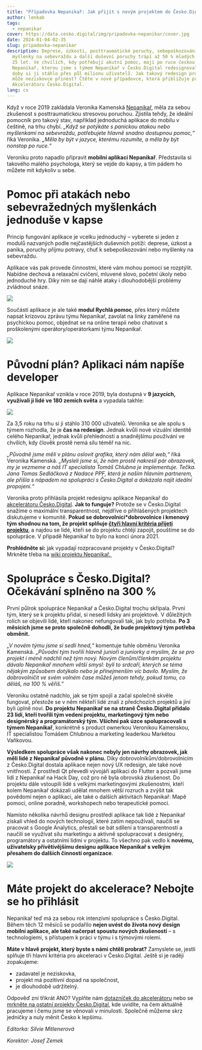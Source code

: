 ```yaml
---
title: "Případovka Nepanikař: Jak přijít s novým projektem do Česko.Digital"
author: lenkab
tags:
  - nepanikar
cover: https://data.cesko.digital/img/pripadovka-nepanikar/cover.jpg
date: 2024-01-04-02-35
slug: pripadovka-nepanikar
description: Deprese, úzkosti, posttraumatické poruchy, sebepoškozování,
  myšlenky na sebevraždu a další duševní poruchy trápí až 50 % mladých lidí do
  25 let. Ve chvílích, kdy potřebují akutní pomoc, mají po ruce českou appku
  Nepanikař, kterou jsme s týmem Nepanikař v Česko.Digital redesignovali. Od té
  doby si ji stáhlo přes půl milionu uživatelů. Jak takový redesign probíhá a co
  může neziskovce přinést? Čtěte v nové případovce, která přibližuje projekty z
  Akcelerátoru Česko.Digital.
lang: cs
---
```

Když v roce 2019 zakládala Veronika Kamenská [Nepanikař](https://nepanikar.eu/), měla za sebou zkušenost s posttraumatickou stresovou poruchou. Zjistila tehdy, že ideální pomocník pro takový stav, například jednoduchá aplikace do mobilu v češtině, na trhu chybí. *„Když se potýkáte s panickou atakou nebo myšlenkami na sebevraždu, potřebujete hlavně snadno dostupnou pomoc,“* říká Veronika. *„Měla by být v jazyce, kterému rozumíte, a měla by být nonstop po ruce.“* 

Veroniku proto napadlo připravit **mobilní aplikaci Nepanikař**. Představila si takového malého psychologa, který se vejde do kapsy, a tím pádem ho můžete mít kdykoliv u sebe. 

# Pomoc při atakách nebo sebevražedných myšlenkách jednoduše v kapse

Princip fungování aplikace je vcelku jednoduchý – vyberete si jeden z modulů nazvaných podle nejčastějších duševních potíží: deprese, úzkost a panika, poruchy příjmu potravy, chuť k sebepoškozování nebo myšlenky na sebevraždu. 

Aplikace vás pak provede činnostmi, které vám mohou pomoci se rozptýlit. Nabídne dechová a relaxační cvičení, mluvené slovo, početní úkoly nebo jednoduché hry. Díky nim se dají náhlé ataky i dlouhodobější problémy zvládnout snáze. 

![](https://data.cesko.digital/img/pripadovka-nepanikar/appka1.png)

Součástí aplikace je ale také **modul Rychlá pomoc**, přes který můžete napsat krizovou zprávu týmu Nepanikař, zavolat na linky zaměřené na psychickou pomoc, objednat se na online terapii nebo chatovat s proškolenými operátory/operátorkami týmu Nepanikař. 

![](https://data.cesko.digital/img/pripadovka-nepanikar/appka2.png)

# Původní plán? Aplikaci nám napíše developer

Aplikace Nepanikař vznikla v roce 2019, byla dostupná v **9 jazycích, využívali ji lidé ve 180 zemích světa** a vypadala takhle: 

![](https://data.cesko.digital/img/pripadovka-nepanikar/appka-old.png)

Za 3,5 roku na trhu si ji stáhlo 310 000 uživatelů. Veronika se ale spolu s týmem rozhodla, že je **čas na redesign**. Jednak kvůli nové vizuální identitě celého Nepanikař, jednak kvůli přehlednosti a snadnějšímu používání ve chvílích, kdy člověk prostě nemá sílu téměř na nic. 

*„Původně jsme měli v plánu oslovit grafika, který nám dělal web,“* říká Veronika Kamenská. *„Mysleli jsme si, že nám prostě nakreslí pár obrazovek, my je vezmeme a náš IT specialista Tomáš Chlubna je implementuje. Tečka. Jana Tomas Sedláčková z Nadace PPF, která je naším hlavním partnerem, ale přišla s nápadem na spolupráci s Česko.Digital a dokázala najít ideální propojení.“* 

Veronika proto přihlásila projekt redesignu aplikace Nepanikař do [akcelerátoru Česko.Digital](https://airtable.com/app9Whl6QSnfOF75l/shrP207QR9RrHTZEi). **Jak to funguje?** Protože se v Česko.Digital snažíme o maximální transparentnost, nejdříve o přihlášených projektech diskutujeme v komunitě. **Pokud se dobrovolníci*dobrovolnice i kmenový tým shodnou na tom, že projekt splňuje [čtyři hlavní kritéria přijetí projektu](https://cesko-digital.atlassian.net/wiki/spaces/CD/pages/832242262/Jak+na+p+ijet+projektu+do+akcelerace#%F0%9F%8E%A1-Kdy-je-rozhodnut%C3%A9%2C-%C5%BEe-projekt-jde-do-akcelerace%3F)**, a najdou se lidé, kteří se do projektu chtějí zapojit, pouštíme se do spolupráce. V případě Nepanikař to bylo na konci února 2021. 

**Prohlédněte si:** jak vypadají rozpracované projekty v Česko.Digital? Mrkněte třeba na [wiki projektu Nepanikař. ](https://cesko-digital.atlassian.net/wiki/spaces/NEP/overview?homepageId=843939852)

# Spolupráce s Česko.Digital? Očekávání splněno na 300 %

První půlrok spolupráce Nepanikař a Česko.Digital trochu skřípala. První tým, který se k projektu přidal, si nesedl lidsky ani projektově. V důležitých rolích se objevili lidé, kteří nakonec nefungovali tak, jak bylo potřeba. **Po 3 měsících jsme se proto společně dohodli, že bude projektový tým potřeba obměnit.** 

*„V novém týmu jsme si sedli hned,“* komentuje tuhle obměnu Veronika Kamenská. *„Původní tým tvořili hlavně junioři a juniorky a myslím, že se pro projekt i méně nadchli než tým nový. Novým členům/členkám projektu dávalo Nepanikař mnohem větší smysl: byli to srdcaři, kterých se téma nějakým způsobem dotýkalo nebo je přinejmenším víc bavilo. Myslím, že dobrovolničit ve svém volném čase můžeš jenom tehdy, pokud tomu, co děláš, na 100 % věříš.”*

Veroniku ostatně nadchlo, jak se tým spojil a začal společně skvěle fungovat, přestože se v něm někteří lidé znali z předchozích projektů a jiní byli úplně noví. **Do projektu Nepanikař se na straně Česko.Digital přidalo 23 lidí, kteří tvořili tým vedení projektu, marketingový tým nebo designérský a programátorský tým. Všichni pak úzce spolupracovali s týmem Nepanikař**, konkrétně s product ownerkou Veronikou Kamenskou, IT specialistou Tomášem Chlubnou a marketing leaderkou Markétou Vaňkovou. 

**Výsledkem spolupráce však nakonec nebyly jen návrhy obrazovek, jak měli lidé z Nepanikař původně v plánu.** Díky dobrovolníkům/dobrovolnicím z Česko.Digital dostala aplikace nejen nový UX redesign, ale také nové vnitřnosti. Z prostředí Qt převedli vývojáři aplikaci do Flutter a pozvali jsme lidi z Nepanikař na Hack Day, což pro ně byla obrovská zkušenost. Do projektu dále vstoupili lidé s velkými marketingovými zkušenostmi, kteří kolem Nepanikař dokázali udělat mnohem větší rozruch a zvýšit tak povědomí nejen o aplikaci, ale také o dalších aktivitách Nepanikař: Mapě pomoci, online poradně, workshopech nebo terapeutické pomoci. 

Namísto několika návrhů designu prostředí aplikace tak lidé z Nepanikař získali vhled do nových technologií, které zatím nepoužívali, naučili se pracovat s Google Analytics, přestali se bát sdílení a transparentnosti a naučili se využívat sílu marketingu a aktivně spolupracovat s designéry, programátory a ostatními lidmi v projektu. To všechno pak vedlo k **novému, uživatelsky přívětivějšímu designu aplikace Nepanikař s velkým přesahem do dalších činností organizace**. 

![](https://data.cesko.digital/img/pripadovka-nepanikar/tym.jpg)

# Máte projekt do akcelerace? Nebojte se ho přihlásit

Nepanikař teď má za sebou rok intenzivní spolupráce s Česko.Digital. Během těch 12 měsíců se podařilo **nejen uvést do života nový design mobilní aplikace, ale také načerpat spoustu nových zkušeností** – s technologiemi, s přístupem k práci v týmu i s týmovými rolemi. 

**Máte v hlavě projekt, který byste s námi chtěli probrat?** Zamyslete se, jestli splňuje tři hlavní kritéria pro akceleraci v Česko.Digital. Ještě si je raději zopakujeme: 

* zadavatel je neziskovka, 
* projekt má pozitivní dopad na společnost, 
* je dlouhodobě udržitelný. 

Odpověď zní třikrát ANO? Vyplňte nám [dotazníček do akcelerátoru](https://airtable.com/app9Whl6QSnfOF75l/shrP207QR9RrHTZEi) nebo se [mrkněte na ostatní projekty Česko.Digital](https://cesko.digital/projects), kde uvidíte, na čem aktuálně pracujeme i čemu jsme se věnovali v minulosti. Společně můžeme skrz jedničky a nuly měnit Česko k lepšímu. 

*Editorka: Silvie Mitlenerová*

*Korektor: Josef Zemek*